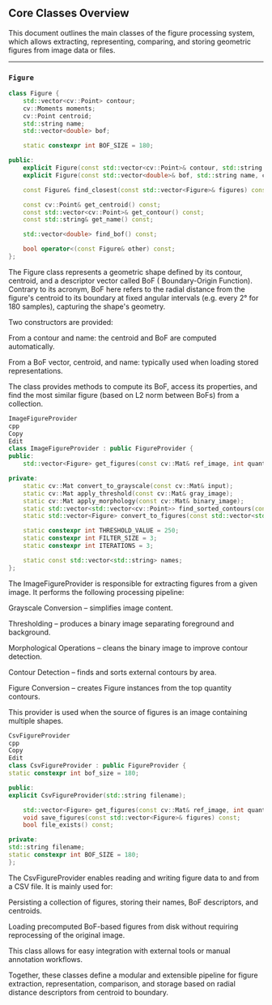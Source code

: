 ## Core Classes Overview

This document outlines the main classes of the figure processing system, which allows extracting, representing,
comparing, and storing geometric figures from image data or files.

---

### `Figure`

```cpp
class Figure {
    std::vector<cv::Point> contour;
    cv::Moments moments;
    cv::Point centroid;
    std::string name;
    std::vector<double> bof;

    static constexpr int BOF_SIZE = 180;

public:
    explicit Figure(const std::vector<cv::Point>& contour, std::string name);
    explicit Figure(const std::vector<double>& bof, std::string name, cv::Point centroid);

    const Figure& find_closest(const std::vector<Figure>& figures) const;

    const cv::Point& get_centroid() const;
    const std::vector<cv::Point>& get_contour() const;
    const std::string& get_name() const;

    std::vector<double> find_bof() const;

    bool operator<(const Figure& other) const;
};
```

The Figure class represents a geometric shape defined by its contour, centroid, and a descriptor vector called BoF (
Boundary-Origin Function). Contrary to its acronym, BoF here refers to the radial distance from the figure's centroid to
its boundary at fixed angular intervals (e.g. every 2° for 180 samples), capturing the shape's geometry.

Two constructors are provided:

From a contour and name: the centroid and BoF are computed automatically.

From a BoF vector, centroid, and name: typically used when loading stored representations.

The class provides methods to compute its BoF, access its properties, and find the most similar figure (based on L2 norm
between BoFs) from a collection.

```c++
ImageFigureProvider
cpp
Copy
Edit
class ImageFigureProvider : public FigureProvider {
public:
    std::vector<Figure> get_figures(const cv::Mat& ref_image, int quantity) override;

private:
    static cv::Mat convert_to_grayscale(const cv::Mat& input);
    static cv::Mat apply_threshold(const cv::Mat& gray_image);
    static cv::Mat apply_morphology(const cv::Mat& binary_image);
    static std::vector<std::vector<cv::Point>> find_sorted_contours(const cv::Mat& image, int quantity);
    static std::vector<Figure> convert_to_figures(const std::vector<std::vector<cv::Point>>& contours);

    static constexpr int THRESHOLD_VALUE = 250;
    static constexpr int FILTER_SIZE = 3;
    static constexpr int ITERATIONS = 3;

    static const std::vector<std::string> names;
};
```

The ImageFigureProvider is responsible for extracting figures from a given image. It performs the following processing
pipeline:

Grayscale Conversion – simplifies image content.

Thresholding – produces a binary image separating foreground and background.

Morphological Operations – cleans the binary image to improve contour detection.

Contour Detection – finds and sorts external contours by area.

Figure Conversion – creates Figure instances from the top quantity contours.

This provider is used when the source of figures is an image containing multiple shapes.

```c++
CsvFigureProvider
cpp
Copy
Edit
class CsvFigureProvider : public FigureProvider {
static constexpr int bof_size = 180;

public:
explicit CsvFigureProvider(std::string filename);

    std::vector<Figure> get_figures(const cv::Mat& ref_image, int quantity) override;
    void save_figures(const std::vector<Figure>& figures) const;
    bool file_exists() const;

private:
std::string filename;
static constexpr int BOF_SIZE = 180;
};
```

The CsvFigureProvider enables reading and writing figure data to and from a CSV file. It is mainly used for:

Persisting a collection of figures, storing their names, BoF descriptors, and centroids.

Loading precomputed BoF-based figures from disk without requiring reprocessing of the original image.

This class allows for easy integration with external tools or manual annotation workflows.

Together, these classes define a modular and extensible pipeline for figure extraction, representation, comparison, and
storage based on radial distance descriptors from centroid to boundary.